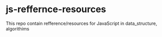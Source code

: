 # js-reffernce-resources
This repo contain  refference/resources for JavaScript in data_structure, algorithims 
